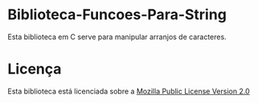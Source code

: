 # Biblioteca-Funcoes-Para-String
Esta biblioteca em C serve para manipular arranjos de caracteres.

# Licença
Esta biblioteca está licenciada sobre a [Mozilla Public License Version 2.0](https://github.com/Henriquemcc/Biblioteca-Funcoes-Para-String-C/blob/master/LICENSE)
